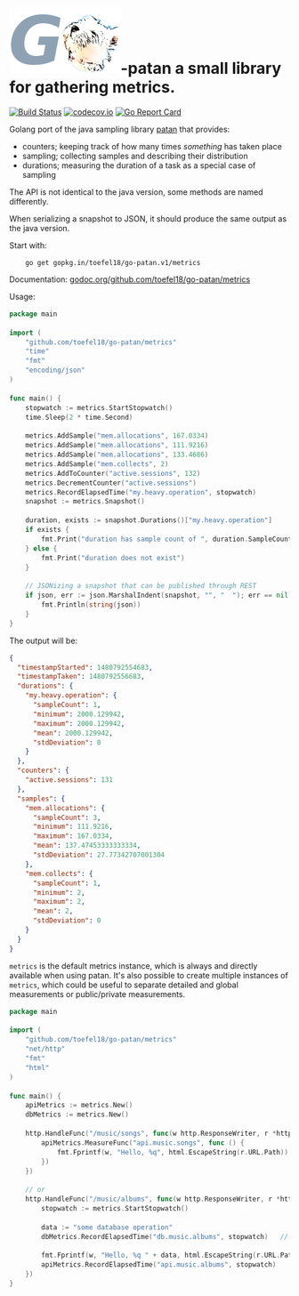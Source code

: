 # ![patan-logo](go-patan.png)-patan a small library for gathering metrics.

[![Build Status](https://travis-ci.org/toefel18/go-patan.svg?branch=master)](https://travis-ci.org/toefel18/go-patan) [![codecov.io](https://codecov.io/github/toefel18/go-patan/coverage.svg?branch=master "coverage")](https://codecov.io/github/toefel18/go-patan) [![Go Report Card](https://goreportcard.com/badge/github.com/toefel18/go-patan)](https://goreportcard.com/report/github.com/toefel18/go-patan)

Golang port of the java sampling library [patan](https://github.com/toefel18/patan) that provides:
  - counters; keeping track of how many times *something* has taken place
  - sampling; collecting samples and describing their distribution
  - durations; measuring the duration of a task as a special case of sampling

The API is not identical to the java version, some methods are named differently.

When serializing a snapshot to JSON, it should produce the same output as the java version.

Start with:
```
    go get gopkg.in/toefel18/go-patan.v1/metrics
```

Documentation: 
[godoc.org/github.com/toefel18/go-patan/metrics](https://godoc.org/github.com/toefel18/go-patan/metrics)

Usage:
```go
package main

import (
    "github.com/toefel18/go-patan/metrics"
    "time"
    "fmt"
    "encoding/json"
)

func main() {
    stopwatch := metrics.StartStopwatch()
    time.Sleep(2 * time.Second)

    metrics.AddSample("mem.allocations", 167.0334)
    metrics.AddSample("mem.allocations", 111.9216)
    metrics.AddSample("mem.allocations", 133.4686)
    metrics.AddSample("mem.collects", 2)
    metrics.AddToCounter("active.sessions", 132)
    metrics.DecrementCounter("active.sessions")
    metrics.RecordElapsedTime("my.heavy.operation", stopwatch)   
    snapshot := metrics.Snapshot()                               

    duration, exists := snapshot.Durations()["my.heavy.operation"]
    if exists {
        fmt.Print("duration has sample count of ", duration.SampleCount()) // samplecount = 1
    } else {
        fmt.Print("duration does not exist")
    }

    // JSONizing a snapshot that can be published through REST
    if json, err := json.MarshalIndent(snapshot, "", "  "); err == nil {
        fmt.Println(string(json))
    }
}
```
The output will be:
```json
{
  "timestampStarted": 1480792554683,
  "timestampTaken": 1480792556683,
  "durations": {
    "my.heavy.operation": {
      "sampleCount": 1,
      "minimum": 2000.129942,
      "maximum": 2000.129942,
      "mean": 2000.129942,
      "stdDeviation": 0
    }
  },
  "counters": {
    "active.sessions": 131
  },
  "samples": {
    "mem.allocations": {
      "sampleCount": 3,
      "minimum": 111.9216,
      "maximum": 167.0334,
      "mean": 137.47453333333334,
      "stdDeviation": 27.77342707001304
    },
    "mem.collects": {
      "sampleCount": 1,
      "minimum": 2,
      "maximum": 2,
      "mean": 2,
      "stdDeviation": 0
    }
  }
}
```

`metrics` is the default metrics instance, which is always and directly available when using patan. It's also possible to create multiple
instances of `metrics`, which could be useful to separate detailed and global measurements or public/private measurements. 

```go
package main

import (
    "github.com/toefel18/go-patan/metrics"
    "net/http"
    "fmt"
    "html"
)

func main() {
    apiMetrics := metrics.New()
    dbMetrics := metrics.New()
    
    http.HandleFunc("/music/songs", func(w http.ResponseWriter, r *http.Request) {
        apiMetrics.MeasureFunc("api.music.songs", func () {
    	    fmt.Fprintf(w, "Hello, %q", html.EscapeString(r.URL.Path))
        })
    })
    
    // or
    http.HandleFunc("/music/albums", func(w http.ResponseWriter, r *http.Request) {
        stopwatch := metrics.StartStopwatch()
        
        data := "some database operation"
        dbMetrics.RecordElapsedTime("db.music.albums", stopwatch)   // stopwatch is not bound to a specific instance!
                    
    	fmt.Fprintf(w, "Hello, %q " + data, html.EscapeString(r.URL.Path))    	
    	apiMetrics.RecordElapsedTime("api.music.albums", stopwatch)
    })  
}

```
